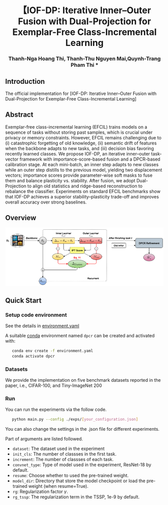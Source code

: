 <div align="center">
  
# 【IOF-DP: Iterative Inner–Outer Fusion with Dual-Projection for Exemplar-Free Class-Incremental Learning
### Thanh-Nga Hoang Thi, Thanh-Thu Nguyen Mai,Quynh-Trang Pham Thi  * 
  
</div>

## Introduction
The official implementation for [IOF-DP: Iterative Inner–Outer Fusion with
Dual-Projection for Exemplar-Free
Class-Incremental Learning]

## Abstract
Exemplar-free class-incremental learning (EFCIL) trains models on a sequence of tasks without storing past samples, which is crucial under privacy or memory constraints. However, EFCIL remains challenging due to (i) catastrophic forgetting of old knowledge, (ii) semantic drift of features when the backbone adapts to new tasks, and (iii) decision bias favoring recently learned classes. We propose IOF-DP, an iterative inner–outer task-vector framework with importance-score-based fusion and a DPCR-based calibration stage. At each mini-batch, an inner step adapts to new classes while an outer step distills to the previous model, yielding two displacement vectors; importance scores provide parameter-wise soft masks to fuse them and balance plasticity vs. stability. After fusion, we adopt Dual-Projection to align old statistics and ridge-based reconstruction to rebalance the classifier. Experiments on standard EFCIL benchmarks show that IOF-DP achieves a superior stability–plasticity trade-off and improves overall accuracy over strong baselines. 
## Overview

<div align="center">
<img src="imgs/IOF.png" width="800px">
</div>

## Quick Start

### Setup code environment

See the details in [environment.yaml](environment.yaml)

A suitable [conda](https://conda.io/) environment named `dpcr` can be created and activated with:
```Bash
   conda env create -f environment.yaml
   conda activate dpcr
```

### Datasets

We provide the implementation on five benchmark datasets reported in the paper, i.e., CIFAR-100, and Tiny-ImageNet 200

### Run

You can run the experiments via the follow code.

```Bash
   python main.py --config ./exps/[your_configuration.json]
```
You can also change the settings in the .json file for different experiments. 

Part of arguments are listed followed.
- `dataset`: The dataset used in the experiment
- `init_cls`: The number of classses in the first task.
- `increment`: The number of classses of each task.
- `convnet_type`: Type of model used in the experiment, ResNet-18 by default. 
- `resume`: Choose whether to used the pre-trained weight.
- `model_dir`: Directory that store the model checkpoint or load the pre-trained weight (when resume=True). 
- `rg`: Regularization factor $\gamma$.
- `rg_tssp`: The regularization term in the TSSP, 1e-9 by default.


